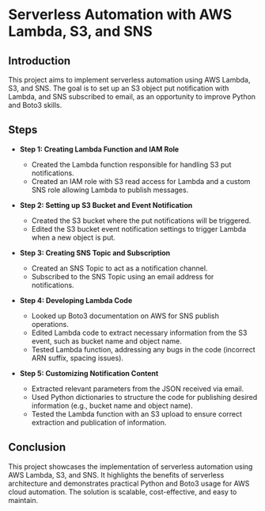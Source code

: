 # Serverless Automation with AWS Lambda, S3, and SNS

## Introduction

This project aims to implement serverless automation using AWS Lambda, S3, and SNS. The goal is to set up an S3 object put notification with Lambda, and SNS subscribed to email, as an opportunity to improve Python and Boto3 skills.

## Steps

- **Step 1: Creating Lambda Function and IAM Role**
  - Created the Lambda function responsible for handling S3 put notifications.
  - Created an IAM role with S3 read access for Lambda and a custom SNS role allowing Lambda to publish messages.

- **Step 2: Setting up S3 Bucket and Event Notification**
  - Created the S3 bucket where the put notifications will be triggered.
  - Edited the S3 bucket event notification settings to trigger Lambda when a new object is put.

- **Step 3: Creating SNS Topic and Subscription**
  - Created an SNS Topic to act as a notification channel.
  - Subscribed to the SNS Topic using an email address for notifications.

- **Step 4: Developing Lambda Code**
  - Looked up Boto3 documentation on AWS for SNS publish operations.
  - Edited Lambda code to extract necessary information from the S3 event, such as bucket name and object name.
  - Tested Lambda function, addressing any bugs in the code (incorrect ARN suffix, spacing issues).

- **Step 5: Customizing Notification Content**
  - Extracted relevant parameters from the JSON received via email.
  - Used Python dictionaries to structure the code for publishing desired information (e.g., bucket name and object name).
  - Tested the Lambda function with an S3 upload to ensure correct extraction and publication of information.

## Conclusion

This project showcases the implementation of serverless automation using AWS Lambda, S3, and SNS. It highlights the benefits of serverless architecture and demonstrates practical Python and Boto3 usage for AWS cloud automation. The solution is scalable, cost-effective, and easy to maintain.
